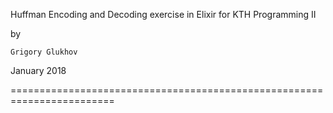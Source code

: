 Huffman Encoding and Decoding exercise in Elixir for KTH Programming II

by

	Grigory Glukhov

January 2018

========================================================================

